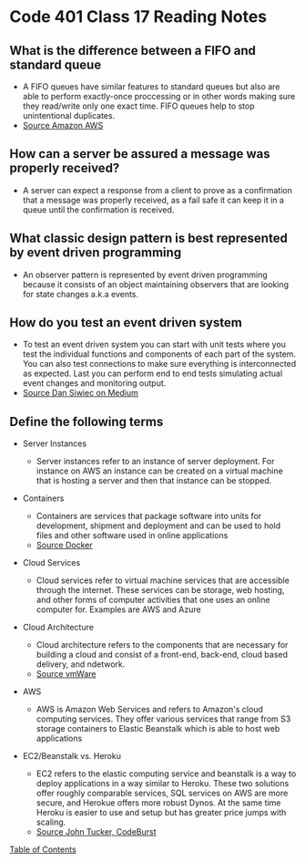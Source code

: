 # Code 401 Class 17 Reading Notes

## What is the difference between a FIFO and standard queue
* A FIFO queues have similar features to standard queues but also are able to perform exactly-once proccessing or in other words making sure they read/write only one exact time. FIFO queues help to stop unintentional duplicates.
* [Source Amazon AWS](https://aws.amazon.com/about-aws/whats-new/2016/11/amazon-sqs-introduces-fifo-queues-with-exactly-once-processing-and-lower-prices-for-standard-queues/#:~:text=FIFO%20queues%20have%20essentially%20the,being%20received%20by%20message%20consumers.)

## How can a server be assured a message was properly received?
* A server can expect a response from a client to prove as a confirmation that a message was properly received, as a fail safe it can keep it in a queue until the confirmation is received.

## What classic design pattern is best represented by event driven programming
* An observer pattern is represented by event driven programming because it consists of an object maintaining observers that are looking for state changes a.k.a events.

## How do you test an event driven system
* To test an event driven system you can start with unit tests where you test the individual functions and components of each part of the system. You can also test connections to make sure everything is interconnected as expected. Last you can perform end to end tests simulating actual event changes and monitoring output.
* [Source Dan Siwiec on Medium](https://medium.com/dan-on-coding/testing-event-driven-systems-63c6b0c57517)

## Define the following terms
* Server Instances
  * Server instances refer to an instance of server deployment. For instance on AWS an instance can be created on a virtual machine that is hosting a server and then that instance can be stopped.
* Containers
  * Containers are services that package software into units for development, shipment and deployment and can be used to hold files and other software used in online applications
  * [Source Docker](https://www.docker.com/resources/what-container)
* Cloud Services 
  * Cloud services refer to virtual machine services that are accessible through the internet. These services can be storage, web hosting, and other forms of computer activities that one uses an online computer for. Examples are AWS and Azure
* Cloud Architecture
  * Cloud architecture refers to the components that are necessary for building a cloud and consist of a front-end, back-end, cloud based delivery, and ndetwork.
  * [Source vmWare](https://www.vmware.com/topics/glossary/å)

* AWS
  * AWS is Amazon Web Services and refers to Amazon's cloud computing services. They offer various services that range from S3 storage containers to Elastic Beanstalk which is able to host web applications
* EC2/Beanstalk vs. Heroku
  * EC2 refers to the elastic computing service and beanstalk is a way to deploy applications in a way similar to Heroku. These two solutions offer roughly comparable services, SQL services on AWS are more secure, and Herokue offers more robust Dynos. At the same time Heroku is easier to use and setup but has greater price jumps with scaling.
  * [Source John Tucker, CodeBurst](https://codeburst.io/heroku-v-s-aws-elastic-beanstalk-1cc6f12ca3c7)

[Table of Contents](README.md)